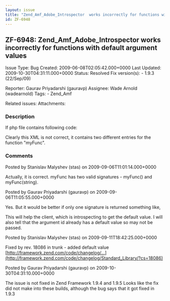 ```yaml
---
layout: issue
title: "Zend_Amf_Adobe_Introspector  works incorrectly for functions with default argument values"
id: ZF-6948
---
```


ZF-6948: Zend\_Amf\_Adobe\_Introspector works incorrectly for functions with default argument values
----------------------------------------------------------------------------------------------------

 Issue Type: Bug Created: 2009-06-08T02:05:42.000+0000 Last Updated: 2009-10-30T04:31:11.000+0000 Status: Resolved Fix version(s): - 1.9.3 (22/Sep/09)
 
 Reporter:  Gaurav Priyadarshi (gauravp)  Assignee:  Wade Arnold (wadearnold)  Tags: - Zend\_Amf
 
 Related issues: 
 Attachments: 
### Description

If php file contains following code:

<?php class Srv{ function myFunc($id="hello") { return $id; } } and is then introspected using Zend\_Amf\_Adobe\_Introspector the returned XML is: <?xml version="1.0" encoding="utf-8"?>

Clearly this XML is not correct, it contains two different entries for the function "myFunc".

 

 

### Comments

Posted by Stanislav Malyshev (stas) on 2009-09-06T11:01:14.000+0000

Actually, it is correct. myFunc has two valid signatures - myFunc() and myFunc(string).

 

 

Posted by Gaurav Priyadarshi (gauravp) on 2009-09-06T11:05:55.000+0000

Yes. But it would be better if only one signature is returned something like,

This will help the client, which is introspecting to get the default value. I will also tell that the argument id already has a default value so may not be passed.

 

 

Posted by Stanislav Malyshev (stas) on 2009-09-11T18:42:25.000+0000

Fixed by rev. 18086 in trunk - added default value [http://framework.zend.com/code/changelog/…](http://framework.zend.com/code/changelog/Standard_Library/?cs=18086)

 

 

Posted by Gaurav Priyadarshi (gauravp) on 2009-10-30T04:31:10.000+0000

The issue is not fixed in Zend Framework 1.9.4 and 1.9.5 Looks like the fix did not make into these builds, although the bug says that it got fixed in 1.9.3

 

 